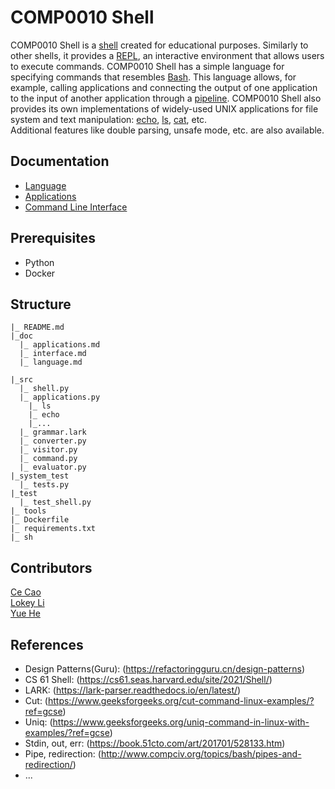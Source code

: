 # COMP0010 Shell

COMP0010 Shell is a [shell](https://en.wikipedia.org/wiki/Shell_(computing)) created for educational purposes. Similarly to other shells, it provides a [REPL](https://en.wikipedia.org/wiki/Read%E2%80%93eval%E2%80%93print_loop), an interactive environment that allows users to execute commands. COMP0010 Shell has a simple language for specifying commands that resembles [Bash](https://en.wikipedia.org/wiki/Bash_(Unix_shell)). This language allows, for example, calling applications and connecting the output of one application to the input of another application through a [pipeline](https://en.wikipedia.org/wiki/Pipeline_(Unix)). COMP0010 Shell also provides its own implementations of widely-used UNIX applications for file system and text manipulation: [echo](https://en.wikipedia.org/wiki/Echo_(command)), [ls](https://en.wikipedia.org/wiki/Ls), [cat](https://en.wikipedia.org/wiki/Cat_(Unix)), etc.  
Additional features like double parsing, unsafe mode, etc. are also available.

## Documentation

- [Language](doc/language.md)
- [Applications](doc/applications.md)
- [Command Line Interface](doc/interface.md)

## Prerequisites

- Python
- Docker

## Structure

```
|_ README.md
|_doc 
  |_ applications.md 
  |_ interface.md 
  |_ language.md
 
|_src  
  |_ shell.py 
  |_ applications.py
    |_ ls  
    |_ echo  
    |_...  
  |_ grammar.lark
  |_ converter.py
  |_ visitor.py
  |_ command.py
  |_ evaluator.py
|_system_test  
  |_ tests.py
|_test  
  |_ test_shell.py
|_ tools  
|_ Dockerfile  
|_ requirements.txt  
|_ sh  
```

## Contributors

[Ce Cao](<https://github.com/cyndereN>)  
[Lokey Li](<https://github.com/Lokeyli>)  
[Yue He](<https://github.com/hiiamyue>)  

## References

- Design Patterns(Guru): (<https://refactoringguru.cn/design-patterns>)
- CS 61 Shell: (<https://cs61.seas.harvard.edu/site/2021/Shell/>)
- LARK: (<https://lark-parser.readthedocs.io/en/latest/>)
- Cut: (<https://www.geeksforgeeks.org/cut-command-linux-examples/?ref=gcse>)
- Uniq: (<https://www.geeksforgeeks.org/uniq-command-in-linux-with-examples/?ref=gcse>)
- Stdin, out, err: (<https://book.51cto.com/art/201701/528133.htm>)
- Pipe, redirection: (<http://www.compciv.org/topics/bash/pipes-and-redirection/>)
- ...  
